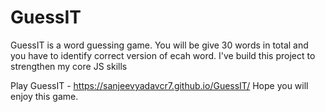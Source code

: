 # GuessIT

GuessIT is a word guessing game. You will be give 30 words in total and you have to identify correct version of ecah word. I've build this project to strengthen my core JS skills 

Play GuessIT - https://sanjeevyadavcr7.github.io/GuessIT/
Hope you will enjoy this game.
